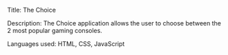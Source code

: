 Title:
  The Choice
  
Description:
  The Choice application allows the user to choose between the 2 most popular gaming consoles.
  
Languages used:
  HTML, CSS, JavaScript

